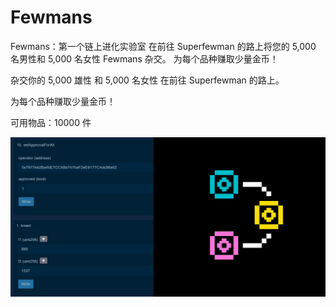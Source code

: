 # Fewmans

Fewmans：第一个链上进化实验室
在前往 Superfewman 的路上将您的 5,000 名男性和 5,000 名女性 Fewmans 杂交。
为每个品种赚取少量金币！

杂交你的 5,000 雄性
和 5,000 名女性
在前往 Superfewman 的路上。

为每个品种赚取少量金币！


可用物品：10000 件

![FBV4IQYXsAIFU5T](FBV4IQYXsAIFU5T.png)

